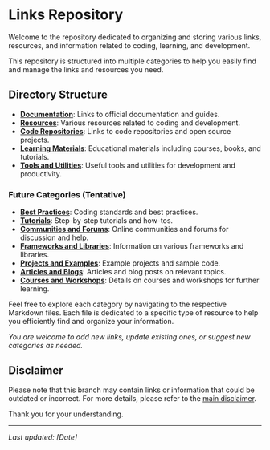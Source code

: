 # Links Repository

Welcome to the repository dedicated to organizing and storing various links, resources, and information related to coding, learning, and development.

This repository is structured into multiple categories to help you easily find and manage the links and resources you need.

## Directory Structure

- **[Documentation](./documentation.md)**: Links to official documentation and guides.
- **[Resources](./resources.md)**: Various resources related to coding and development.
- **[Code Repositories](./code-repositories.md)**: Links to code repositories and open source projects.
- **[Learning Materials](./learning-materials.md)**: Educational materials including courses, books, and tutorials.
- **[Tools and Utilities](./tools-utilities.md)**: Useful tools and utilities for development and productivity.

### Future Categories (Tentative)

- **[Best Practices](./best-practices.md)**: Coding standards and best practices.
- **[Tutorials](./tutorials.md)**: Step-by-step tutorials and how-tos.
- **[Communities and Forums](./communities-forums.md)**: Online communities and forums for discussion and help.
- **[Frameworks and Libraries](./frameworks-libraries.md)**: Information on various frameworks and libraries.
- **[Projects and Examples](./projects-examples.md)**: Example projects and sample code.
- **[Articles and Blogs](./articles-blogs.md)**: Articles and blog posts on relevant topics.
- **[Courses and Workshops](./courses-workshops.md)**: Details on courses and workshops for further learning.

Feel free to explore each category by navigating to the respective Markdown files. Each file is dedicated to a specific type of resource to help you efficiently find and organize your information.

*You are welcome to add new links, update existing ones, or suggest new categories as needed.*

## Disclaimer

Please note that this branch may contain links or information that could be outdated or incorrect. For more details, please refer to the [main disclaimer](https://github.com/yourusername/panta-rhei/blob/main/DISCLAIMER.md).

Thank you for your understanding.

---

_Last updated: [Date]_

